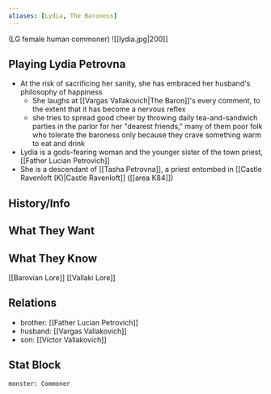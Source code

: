 ```yaml
---
aliases: [Lydia, The Baroness]
---
```

(LG female human commoner)
![[lydia.jpg|200]]
## Playing Lydia Petrovna
- At the risk of sacrificing her sanity, she has embraced her husband's philosophy of happiness
	- She laughs at [[Vargas Vallakovich|The Baron]]'s every comment, to the extent that it has become a nervous reflex
	- she tries to spread good cheer by throwing daily tea-and-sandwich parties in the parlor for her "dearest friends," many of them poor folk who tolerate the baroness only because they crave something warm to eat and drink
- Lydia is a gods-fearing woman and the younger sister of the town priest, [[Father Lucian Petrovich]]
- She is a descendant of [[Tasha Petrovna]], a priest entombed in [[Castle Ravenloft (K)|Castle Ravenloft]] ([[area K84]])

## History/Info

## What They Want

## What They Know
[[Barovian Lore]]
[[Vallaki Lore]]

## Relations
- brother: [[Father Lucian Petrovich]]
- husband: [[Vargas Vallakovich]]
- son: [[Victor Vallakovich]]

## Stat Block

```statblock
monster: Commoner
```

```dataviewjs
```
